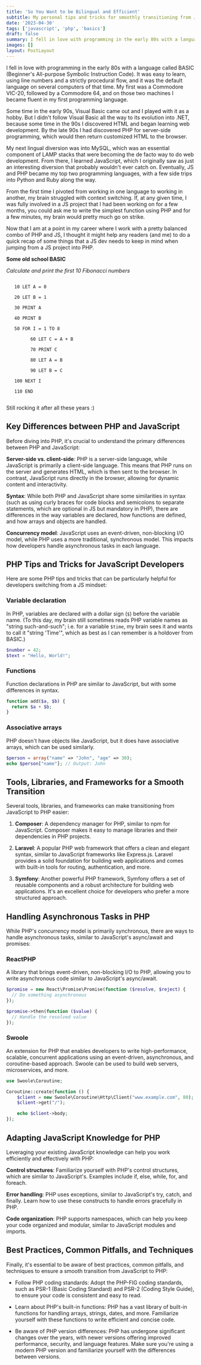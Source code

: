```yaml
---
title: 'So You Want to be Bilingual and Efficient'
subtitle: My personal tips and tricks for smoothly transitioning from JS to PHP and back
date: '2023-04-30'
tags: ['javascript', 'php', 'basics']
draft: false
summary: I fell in love with programming in the early 80s with a language called BASIC (Beginner's All-purpose Symbolic Instruction Code). It was easy to learn, using line numbers and a strictly procedural flow, and it was the default language on several computers of that time. My first was a Commodore VIC-20, followed by a Commodore 64, and on those two machines I became fluent in my first programming language.
images: []
layout: PostLayout
---
```


I fell in love with programming in the early 80s with a language called BASIC (Beginner's All-purpose Symbolic Instruction Code). It was easy to learn, using line numbers and a strictly procedural flow, and it was the default language on several computers of that time. My first was a Commodore VIC-20, followed by a Commodore 64, and on those two machines I became fluent in my first programming language.

Some time in the early 90s, Visual Basic came out and I played with it as a hobby. But I didn't follow Visual Basic all the way to its evolution into .NET, because some time in the 90s I discovered HTML and began learning web development. By the late 90s I had discovered PHP for server-side programming, which would then return customized HTML to the browser.

My next lingual diversion was into MySQL, which was an essential component of LAMP stacks that were becoming the de facto way to do web development. From there, I learned JavaScript, which I originally saw as just an interesting diversion that probably wouldn't ever catch on. Eventually, JS and PHP became my top two programming languages, with a few side trips into Python and Ruby along the way.

From the first time I pivoted from working in one language to working in another, my brain struggled with context switching. If, at any given time, I was fully involved in a JS project that I had been working on for a few months, you could ask me to write the simplest function using PHP and for a few minutes, my brain would pretty much go on strike.

Now that I am at a point in my career where I work with a pretty balanced combo of PHP and JS, I thought it might help any readers (and me) to do a quick recap of some things that a JS dev needs to keep in mind when jumping from a JS project into PHP.

<aside class="lg:w-1/3 lg:float-left w-full bg-gray-100 text-gray-800 px-4 py-2 mb-4 leading-normal tracking-wider">

  <p><strong>Some old school BASIC</strong></p>
  <p><em>Calculate and print the first 10 Fibonacci numbers</em></p>
  <code class="text-xs font-mono bg-gray-200 p-2 rounded">
   10 LET A = 0<br />
   20 LET B = 1<br />
   30 PRINT A<br />
   40 PRINT B<br />
   50 FOR I = 1 TO 8<br />
   &nbsp;&nbsp;&nbsp;&nbsp;&nbsp;&nbsp;60 LET C = A + B<br />
   &nbsp;&nbsp;&nbsp;&nbsp;&nbsp;&nbsp;70 PRINT C<br />
   &nbsp;&nbsp;&nbsp;&nbsp;&nbsp;&nbsp;80 LET A = B<br />
   &nbsp;&nbsp;&nbsp;&nbsp;&nbsp;&nbsp;90 LET B = C<br />
   100 NEXT I<br />
   110 END
  </code>
  <p>Still rocking it after all these years :)</p>
</aside>

## Key Differences between PHP and JavaScript

Before diving into PHP, it's crucial to understand the primary differences between PHP and JavaScript:

**Server-side vs. client-side**: PHP is a server-side language, while JavaScript is primarily a client-side language. This means that PHP runs on the server and generates HTML, which is then sent to the browser. In contrast, JavaScript runs directly in the browser, allowing for dynamic content and interactivity.

**Syntax**: While both PHP and JavaScript share some similarities in syntax (such as using curly braces for code blocks and semicolons to separate statements, which are optional in JS but mandatory in PHP), there are differences in the way variables are declared, how functions are defined, and how arrays and objects are handled.

**Concurrency model**: JavaScript uses an event-driven, non-blocking I/O model, while PHP uses a more traditional, synchronous model. This impacts how developers handle asynchronous tasks in each language.

## PHP Tips and Tricks for JavaScript Developers

Here are some PHP tips and tricks that can be particularly helpful for developers switching from a JS mindset:

### Variable declaration

In PHP, variables are declared with a dollar sign (`$`) before the variable name. (To this day, my brain still sometimes reads PHP variable names as "string such-and-such"; i.e. for a variable `$time`, my brain sees it and wants to call it "string 'Time'", which as best as I can remember is a holdover from BASIC.)

```php
$number = 42;
$text = "Hello, World!";
```

### Functions

Function declarations in PHP are similar to JavaScript, but with some differences in syntax.

```php
function add($a, $b) {
  return $a + $b;
}
```

### Associative arrays

PHP doesn't have objects like JavaScript, but it does have associative arrays, which can be used similarly.

```php
$person = array("name" => "John", "age" => 30);
echo $person["name"]; // Output: John
```

## Tools, Libraries, and Frameworks for a Smooth Transition

Several tools, libraries, and frameworks can make transitioning from JavaScript to PHP easier:

1. **Composer**: A dependency manager for PHP, similar to npm for JavaScript. Composer makes it easy to manage libraries and their dependencies in PHP projects.

2. **Laravel**: A popular PHP web framework that offers a clean and elegant syntax, similar to JavaScript frameworks like Express.js. Laravel provides a solid foundation for building web applications and comes with built-in tools for routing, authentication, and more.

3. **Symfony**: Another powerful PHP framework, Symfony offers a set of reusable components and a robust architecture for building web applications. It's an excellent choice for developers who prefer a more structured approach.

## Handling Asynchronous Tasks in PHP

While PHP's concurrency model is primarily synchronous, there are ways to handle asynchronous tasks, similar to JavaScript's async/await and promises:

### ReactPHP

A library that brings event-driven, non-blocking I/O to PHP, allowing you to write asynchronous code similar to JavaScript's async/await.

```php
$promise = new React\Promise\Promise(function ($resolve, $reject) {
  // Do something asynchronous
});

$promise->then(function ($value) {
  // Handle the resolved value
});
```

### Swoole

An extension for PHP that enables developers to write high-performance, scalable, concurrent applications using an event-driven, asynchronous, and coroutine-based approach. Swoole can be used to build web servers, microservices, and more.

```php
use Swoole\Coroutine;

Coroutine::create(function () {
    $client = new Swoole\Coroutine\Http\Client("www.example.com", 80);
    $client->get("/");

    echo $client->body;
});
```

## Adapting JavaScript Knowledge for PHP

Leveraging your existing JavaScript knowledge can help you work efficiently and effectively with PHP:

**Control structures**: Familiarize yourself with PHP's control structures, which are similar to JavaScript's. Examples include if, else, while, for, and foreach.

**Error handling**: PHP uses exceptions, similar to JavaScript's try, catch, and finally. Learn how to use these constructs to handle errors gracefully in PHP.

**Code organization**: PHP supports namespaces, which can help you keep your code organized and modular, similar to JavaScript modules and imports.

## Best Practices, Common Pitfalls, and Techniques

Finally, it's essential to be aware of best practices, common pitfalls, and techniques to ensure a smooth transition from JavaScript to PHP:

- Follow PHP coding standards: Adopt the PHP-FIG coding standards, such as PSR-1 (Basic Coding Standard) and PSR-2 (Coding Style Guide), to ensure your code is consistent and easy to read.

- Learn about PHP's built-in functions: PHP has a vast library of built-in functions for handling arrays, strings, dates, and more. Familiarize yourself with these functions to write efficient and concise code.

- Be aware of PHP version differences: PHP has undergone significant changes over the years, with newer versions offering improved performance, security, and language features. Make sure you're using a modern PHP version and familiarize yourself with the differences between versions.
